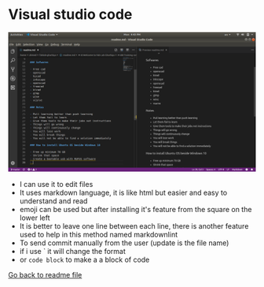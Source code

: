 # Visual studio code

![screenshot1](/images/picture.png)

- I can use it to edit files
- It uses markdown language, it is like html but easier and easy to understand and read
- emoji can be used but after installing it's feature from the square on the lower left
- It is better to leave one line between each line, there is another feature used to help in this method named markdownlint
- To send commit manually from the user (update is the file name)
- if i use ` it will change the format
- or ``` code block ``` to make a a block of code

[Go back to readme file](/readme.md)